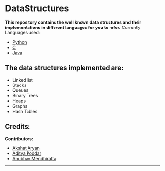 # DataStructures
**This repository contains the well known data structures and their implementations in different languages for you to refer.**
Currently Languages used:

- [Python](https://github.com/crazydj8/DataStructures/tree/main/Python)
- [C](https://github.com/crazydj8/DataStructures/tree/main/C)
- [Java](https://github.com/anubhav1433/DataStructures/tree/main/Java)

## The data structures implemented are:

- Linked list
- Stacks
- Queues
- Binary Trees
- Heaps
- Graphs
- Hash Tables

## Credits:
**Contributors:**

- [Akshat Aryan](https://github.com/crazydj8/)
- [Aditya Poddar](https://github.com/AdityaX24)
- [Anubhav Mendhiratta](https://github.com/anubhav1433)
<hr>
